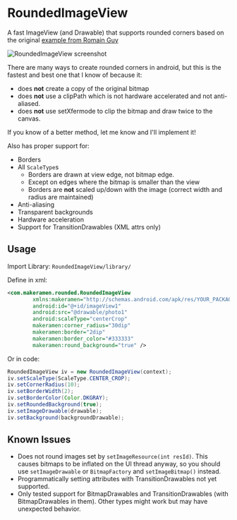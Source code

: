 RoundedImageView
================

A fast ImageView (and Drawable) that supports rounded corners based on the original [example from Romain Guy](http://www.curious-creature.org/2012/12/11/android-recipe-1-image-with-rounded-corners/)

![RoundedImageView screenshot](https://raw.github.com/makeramen/RoundedImageView/master/screenshot.png)

There are many ways to create rounded corners in android, but this is the fastest and best one that I know of because it:
* does **not** create a copy of the original bitmap
* does **not** use a clipPath which is not hardware accelerated and not anti-aliased.
* does **not** use setXfermode to clip the bitmap and draw twice to the canvas.

If you know of a better method, let me know and I'll implement it!

Also has proper support for:
* Borders
* All `ScaleType`s
  * Borders are drawn at view edge, not bitmap edge.
  * Except on edges where the bitmap is smaller than the view
  * Borders are **not** scaled up/down with the image (correct width and radius are maintained)
* Anti-aliasing
* Transparent backgrounds
* Hardware acceleration
* Support for TransitionDrawables (XML attrs only)


Usage
-----

Import Library: `RoundedImageView/library/`

Define in xml:

```xml
<com.makeramen.rounded.RoundedImageView
        xmlns:makeramen="http://schemas.android.com/apk/res/YOUR_PACKAGE_NAME"
        android:id="@+id/imageView1"
        android:src="@drawable/photo1"
        android:scaleType="centerCrop"
        makeramen:corner_radius="30dip"
        makeramen:border="2dip"
        makeramen:border_color="#333333"
        makeramen:round_background="true" />
```

Or in code:

```java
RoundedImageView iv = new RoundedImageView(context);
iv.setScaleType(ScaleType.CENTER_CROP);
iv.setCornerRadius(10);
iv.setBorderWidth(2);
iv.setBorderColor(Color.DKGRAY);
iv.setRoundedBackground(true);
iv.setImageDrawable(drawable);
iv.setBackground(backgroundDrawable);
```

Known Issues
--------------------------------------
* Does not round images set by `setImageResource(int resId)`. This causes bitmaps to be inflated on the UI thread anyway, so you should use `setImageDrawable` or `BitmapFactory` and `setImageBitmap()` instead.
* Programmatically setting attributes with TransitionDrawables not yet supported.
* Only tested support for BitmapDrawables and TransitionDrawables (with BitmapDrawables in them). Other types might work but may have unexpected behavior.
